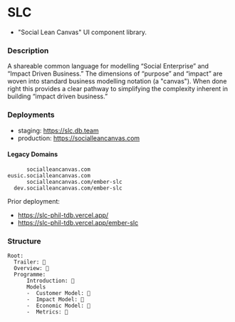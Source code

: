 # SLC
- "Social Lean Canvas" UI component library.

### Description
A shareable common language for modelling “Social Enterprise” and “Impact Driven Business.” The dimensions of “purpose” and “impact” are woven into standard business modelling notation (a "canvas"). When done right this provides a clear pathway to simplifying the complexity inherent in building “impact driven business.” 


### Deployments
- staging: https://slc.db.team
- production: https://socialleancanvas.com

#### Legacy Domains

```
      socialleancanvas.com
eusic.socialleancanvas.com
      socialleancanvas.com/ember-slc
  dev.socialleancanvas.com/ember-slc
```

Prior deployment: 
- https://slc-phil-tdb.vercel.app/
- https://slc-phil-tdb.vercel.app/ember-slc


### Structure

```
Root:
  Trailer: 🌳
  Overview: 🌳
  Programme:
      Introduction: 🌳
      Models
      -  Customer Model: 🌳
      -  Impact Model: 🌳
      -  Economic Model: 🌳
      -  Metrics: 🌳
```



